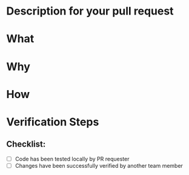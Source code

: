 # Description for your pull request


# What



# Why




# How



# Verification Steps



## Checklist:

- [ ] Code has been tested locally by PR requester
- [ ] Changes have been successfully verified by another team member 
